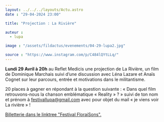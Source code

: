 ```yaml
---
layout: ../../../layouts/Actu.astro
date : "29-04-2024 23:00"

title: "Projection : La Rivière"

auteur :
  - lupa

image : "/assets/fildactus/evenements/04-29-lupa2.jpg"

source : "https://www.instagram.com/p/C484lQYtLLq/"
---
```


__Lundi 29 Avril à 20h__ au Reflet Medicis une projection de La Rivière, un film de Dominique Marchais suivi d’une discussion avec Léna Lazare et Anaïs Cognet sur leur parcours, entrée et motivations dans le militantisme.

20 places à gagner en répondant à la question suivante : « Dans quel film retrouvons-nous la chanson emblématique « Reality » ? » suivi de ton nom et prénom à festivallupa@gmail.com avec pour objet du mail « je viens voir La rivière » !

[Billetterie dans le linktree "Festival FloraiSons".](https://dulaccinemas.com/film/163548/la-riviere/cinema/2950/reflet-medicis)